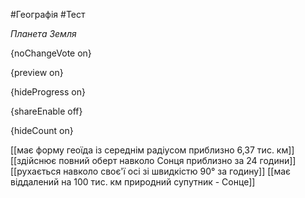 #Географія #Тест

*Планета Земля*

{noChangeVote on}

{preview on}

{hideProgress on}

{shareEnable off}

{hideCount on}

[[має форму геоїда із середнім радіусом приблизно 6,37 тис. км]]
[[здійснює повний оберт навколо Сонця приблизно за 24 години]]
[[рухається навколо своє'ї осі зі швидкістю 90° за годину]]
[[має віддалений на 100 тис. км природний супутник - Сонце]]
